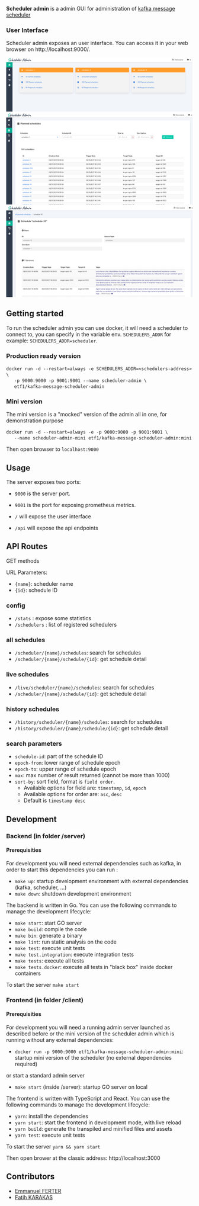 **Scheduler admin** is a admin GUI for administration of [kafka message scheduler](https://github.com/etf1/kafka-message-scheduler)


### User Interface

Scheduler admin exposes an user interface. You can access it in your web browser on http://localhost:9000/.

![Home](docs/screenshots/one.png)
![List](docs/screenshots/two.png)
![Detail](docs/screenshots/three.png)

## Getting started

To run the scheduler admin you can use docker, it will need a scheduler to connect to, you can specify in the variable env. `SCHEDULERS_ADDR` for example: `SCHEDULERS_ADDR=scheduler`.

### Production ready version

```
docker run -d --restart=always -e SCHEDULERS_ADDR=<schedulers-address> \
   -p 9000:9000 -p 9001:9001 --name scheduler-admin \
   etf1/kafka-message-scheduler-admin
```

### Mini version

The mini version is a "mocked" version of the admin all in one, for demonstration purpose

```
docker run -d --restart=always -e -p 9000:9000 -p 9001:9001 \
   --name scheduler-admin-mini etf1/kafka-message-scheduler-admin:mini
```
Then open browser to `localhost:9000`

## Usage

The server exposes two ports:

- `9000` is the server port. 
- `9001` is the port for exposing prometheus metrics.

- `/` will expose the user interface
- `/api` will expose the api endpoints

## API Routes

GET methods

URL Parameters:
- `{name}`: scheduler name
- `{id}`: schedule ID

### config
- `/stats` : expose some statistics
- `/schedulers` : list of registered schedulers

### all schedules
- `/scheduler/{name}/schedules`: search for schedules 
- `/scheduler/{name}/schedule/{id}`: get schedule detail

### live schedules
- `/live/scheduler/{name}/schedules`: search for schedules
- `/scheduler/{name}/schedule/{id}`: get schedule detail

### history schedules
- `/history/scheduler/{name}/schedules`: search for schedules
- `/history/scheduler/{name}/schedule/{id}`: get schedule detail

### search parameters

- `schedule-id`: part of the schedule ID
- `epoch-from`: lower range of schedule epoch
- `epoch-to`: upper range of schedule epoch
- `max`: max number of result returned (cannot be more than 1000)
- `sort-by`: sort field, format is `field order`. 
   - Available options for field are: `timestamp`, `id`, `epoch`
   - Available options for order are: `asc`, `desc`
   - Default is `timestamp desc`

## Development

### Backend (in folder /server)

#### Prerequisities

For development you will need external dependencies such as kafka, in order to start this dependencies you can run :

- `make up`: startup development environment with external dependencies (kafka, scheduler, ...)
- `make down`:  shutdown development environment

The backend is written in Go. You can use the following commands to manage the development lifecycle:

- `make start`: start GO server
- `make build`: compile the code
- `make bin`: generate a binary
- `make lint`: run static analysis on the code
- `make test`: execute unit tests
- `make test.integration`: execute integration tests
- `make tests`: execute all tests
- `make tests.docker`: execute all tests in "black box" inside docker containers

To start the server `make start`

### Frontend (in folder /client)

#### Prerequisities

For development you will need a running admin server launched as described before or the mini version of the scheduler admin which is running without any external dependencies:

- `docker run -p 9000:9000 etf1/kafka-message-scheduler-admin:mini`: startup mini version of the scheduler (no external dependencies required)

or start a standard admin server

- `make start` (inside /server): startup GO server on local

The frontend is written with TypeScript and React. You can use the following commands to manage the development lifecycle:

- `yarn`: install the dependencies
- `yarn start`: start the frontend in development mode, with live reload
- `yarn build`: generate the transpiled and minified files and assets
- `yarn test`: execute unit tests

To start the server `yarn && yarn start`

Then open brower at the classic address: http://localhost:3000

## Contributors

- [Emmanuel FERTER](https://github.com/eferte)
- [Fatih KARAKAS](https://github.com/fkarakas)
